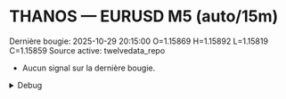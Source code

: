 # THANOS — EURUSD M5 (auto/15m)
Dernière bougie: 2025-10-29 20:15:00  O=1.15869  H=1.15892  L=1.15819  C=1.15859
Source active: twelvedata_repo

- Aucun signal sur la dernière bougie.

<details><summary>Debug</summary>

- TD_API_KEY manquant.

</details>